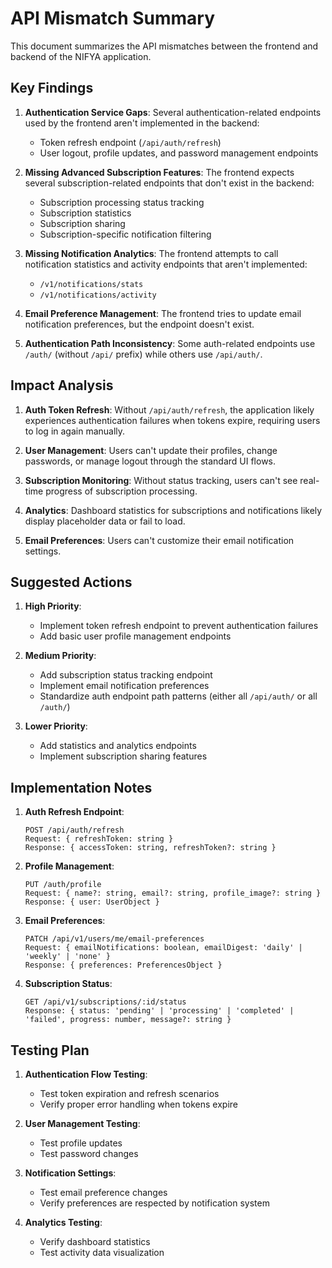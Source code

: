 # API Mismatch Summary

This document summarizes the API mismatches between the frontend and backend of the NIFYA application.

## Key Findings

1. **Authentication Service Gaps**: Several authentication-related endpoints used by the frontend aren't implemented in the backend:
   - Token refresh endpoint (`/api/auth/refresh`)
   - User logout, profile updates, and password management endpoints

2. **Missing Advanced Subscription Features**: The frontend expects several subscription-related endpoints that don't exist in the backend:
   - Subscription processing status tracking
   - Subscription statistics
   - Subscription sharing
   - Subscription-specific notification filtering

3. **Missing Notification Analytics**: The frontend attempts to call notification statistics and activity endpoints that aren't implemented:
   - `/v1/notifications/stats`
   - `/v1/notifications/activity`

4. **Email Preference Management**: The frontend tries to update email notification preferences, but the endpoint doesn't exist.

5. **Authentication Path Inconsistency**: Some auth-related endpoints use `/auth/` (without `/api/` prefix) while others use `/api/auth/`.

## Impact Analysis

1. **Auth Token Refresh**: Without `/api/auth/refresh`, the application likely experiences authentication failures when tokens expire, requiring users to log in again manually.

2. **User Management**: Users can't update their profiles, change passwords, or manage logout through the standard UI flows.

3. **Subscription Monitoring**: Without status tracking, users can't see real-time progress of subscription processing.

4. **Analytics**: Dashboard statistics for subscriptions and notifications likely display placeholder data or fail to load.

5. **Email Preferences**: Users can't customize their email notification settings.

## Suggested Actions

1. **High Priority**:
   - Implement token refresh endpoint to prevent authentication failures
   - Add basic user profile management endpoints

2. **Medium Priority**:
   - Add subscription status tracking endpoint
   - Implement email notification preferences
   - Standardize auth endpoint path patterns (either all `/api/auth/` or all `/auth/`)

3. **Lower Priority**:
   - Add statistics and analytics endpoints
   - Implement subscription sharing features

## Implementation Notes

1. **Auth Refresh Endpoint**:
   ```
   POST /api/auth/refresh
   Request: { refreshToken: string }
   Response: { accessToken: string, refreshToken?: string }
   ```

2. **Profile Management**:
   ```
   PUT /auth/profile
   Request: { name?: string, email?: string, profile_image?: string }
   Response: { user: UserObject }
   ```

3. **Email Preferences**:
   ```
   PATCH /api/v1/users/me/email-preferences
   Request: { emailNotifications: boolean, emailDigest: 'daily' | 'weekly' | 'none' }
   Response: { preferences: PreferencesObject }
   ```

4. **Subscription Status**:
   ```
   GET /api/v1/subscriptions/:id/status
   Response: { status: 'pending' | 'processing' | 'completed' | 'failed', progress: number, message?: string }
   ```

## Testing Plan

1. **Authentication Flow Testing**:
   - Test token expiration and refresh scenarios
   - Verify proper error handling when tokens expire

2. **User Management Testing**:
   - Test profile updates
   - Test password changes

3. **Notification Settings**:
   - Test email preference changes
   - Verify preferences are respected by notification system

4. **Analytics Testing**:
   - Verify dashboard statistics
   - Test activity data visualization
